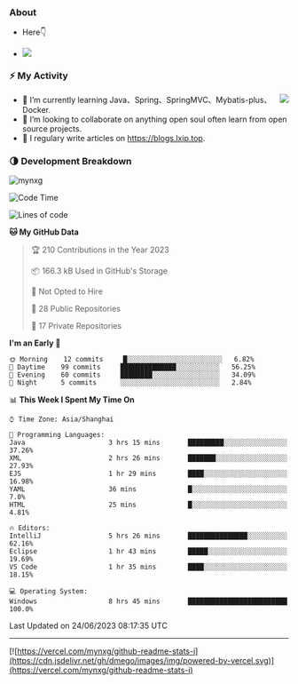 
### About

- Here👇

- ![](https://komarev.com/ghpvc/?username=mynxg&color=green)
<!-- - ![](https://visitor-badge.glitch.me/badge?page_id=mynxg.mynxg) -->

### ⚡️ My Activity

<img align="right" src="https://github-readme-stats-i.vercel.app/api?username=imnxg&show_icons=true&icon_color=1573B3&hide_title=true&text_color=718096&bg_color=00000000&hide_border=true"/>

<ul>
    <li> 🌱 I’m currently learning Java、Spring、SpringMVC、Mybatis-plus、Docker.</li>
    <li> 👯 I’m looking to collaborate on anything open souI often learn from open source projects.</li>
    <li> 📝 I regulary write articles on <a href="https://blogs.lxip.top">https://blogs.lxip.top</a>.</li>
    <!-- <li> ⚡ Fun fact: I ❤️ 😻.</li> -->
</ul>

<!-- <h3>Github Activity</h3>
<p style="img{display:block;margin:0 auto;}">

[![](https://activity-graph.herokuapp.com/graph?username=mynxg&theme=tokyonight)](https://github.com/ashutosh00710/github-readme-activity-graph)
![keney's github stats](https://github-readme-stats-i.vercel.app/api?username=imnxg&show_icons=true&icon_color=1573B3)
</p> -->
### 🌗 Development Breakdown

<img src="https://komarev.com/ghpvc/?username=mynxg" alt=" mynxg" />

<!--START_SECTION:waka-->
![Code Time](http://img.shields.io/badge/Code%20Time-150%20hrs%2037%20mins-blue)

![Lines of code](https://img.shields.io/badge/From%20Hello%20World%20I%27ve%20Written-78%20Thousand%20lines%20of%20code-blue)

**🐱 My GitHub Data** 

> 🏆 210 Contributions in the Year 2023
 > 
> 📦 166.3 kB Used in GitHub's Storage 
 > 
> 🚫 Not Opted to Hire
 > 
> 📜 28 Public Repositories 
 > 
> 🔑 17 Private Repositories  
 > 
**I'm an Early 🐤** 

```text
🌞 Morning    12 commits     █░░░░░░░░░░░░░░░░░░░░░░░░   6.82% 
🌆 Daytime    99 commits     ██████████████░░░░░░░░░░░   56.25% 
🌃 Evening    60 commits     ████████░░░░░░░░░░░░░░░░░   34.09% 
🌙 Night      5 commits      ░░░░░░░░░░░░░░░░░░░░░░░░░   2.84%

```


📊 **This Week I Spent My Time On** 

```text
⌚︎ Time Zone: Asia/Shanghai

💬 Programming Languages: 
Java                     3 hrs 15 mins       █████████░░░░░░░░░░░░░░░░   37.26% 
XML                      2 hrs 26 mins       ███████░░░░░░░░░░░░░░░░░░   27.93% 
EJS                      1 hr 29 mins        ████░░░░░░░░░░░░░░░░░░░░░   16.98% 
YAML                     36 mins             █░░░░░░░░░░░░░░░░░░░░░░░░   7.0% 
HTML                     25 mins             █░░░░░░░░░░░░░░░░░░░░░░░░   4.81%

🔥 Editors: 
IntelliJ                 5 hrs 26 mins       ███████████████░░░░░░░░░░   62.16% 
Eclipse                  1 hr 43 mins        █████░░░░░░░░░░░░░░░░░░░░   19.69% 
VS Code                  1 hr 35 mins        ████░░░░░░░░░░░░░░░░░░░░░   18.15%

💻 Operating System: 
Windows                  8 hrs 45 mins       █████████████████████████   100.0%

```


 Last Updated on 24/06/2023 08:17:35 UTC
<!--END_SECTION:waka-->

---

[![https://vercel.com/mynxg/github-readme-stats-i](https://cdn.jsdelivr.net/gh/dmego/images/img/powered-by-vercel.svg)](https://vercel.com/mynxg/github-readme-stats-i)
